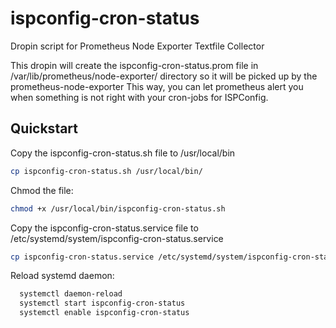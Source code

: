 # ispconfig-cron-status
Dropin script for Prometheus Node Exporter Textfile Collector

This dropin will create the ispconfig-cron-status.prom file in /var/lib/prometheus/node-exporter/ directory so it will be picked up by the prometheus-node-exporter
This way, you can let prometheus alert you when something is not right with your cron-jobs for ISPConfig.

## Quickstart
Copy the ispconfig-cron-status.sh file to /usr/local/bin
```bash
cp ispconfig-cron-status.sh /usr/local/bin/
```
Chmod the file: 
```bash
chmod +x /usr/local/bin/ispconfig-cron-status.sh
```
Copy the ispconfig-cron-status.service file to /etc/systemd/system/ispconfig-cron-status.service
```bash
cp ispconfig-cron-status.service /etc/systemd/system/ispconfig-cron-status.service
```
Reload systemd daemon: 
```bash
  systemctl daemon-reload
  systemctl start ispconfig-cron-status
  systemctl enable ispconfig-cron-status
```

